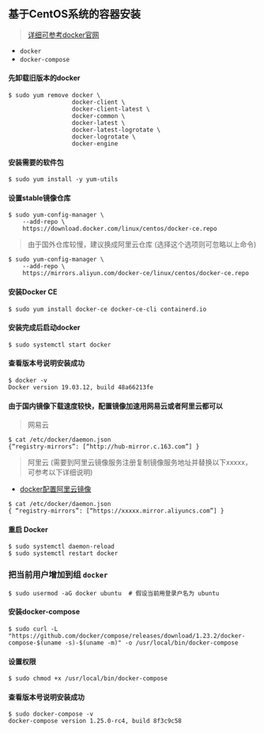 ## 基于CentOS系统的容器安装
> [详细可参考docker官网](https://docs.docker.com/engine/install/centos/)

- `docker`
- `docker-compose`

####  先卸载旧版本的docker
```shell
$ sudo yum remove docker \
                  docker-client \
                  docker-client-latest \
                  docker-common \
                  docker-latest \
                  docker-latest-logrotate \
                  docker-logrotate \
                  docker-engine
```

####  安装需要的软件包
```shell
$ sudo yum install -y yum-utils
```

####  设置stable镜像仓库
```shell
$ sudo yum-config-manager \
    --add-repo \
    https://download.docker.com/linux/centos/docker-ce.repo
```
> 由于国外仓库较慢，建议换成阿里云仓库 (选择这个选项则可忽略以上命令)
```shell
$ sudo yum-config-manager \
    --add-repo \
    https://mirrors.aliyun.com/docker-ce/linux/centos/docker-ce.repo
```

####  安装Docker CE
```shell
$ sudo yum install docker-ce docker-ce-cli containerd.io
```

####  安装完成后启动docker
```shell
$ sudo systemctl start docker
```

#### 查看版本号说明安装成功
```shell
$ docker -v
Docker version 19.03.12, build 48a66213fe
```

#### 由于国内镜像下载速度较快，配置镜像加速用网易云或者阿里云都可以
> 网易云 
```shell
$ cat /etc/docker/daemon.json
{“registry-mirrors”: [“http://hub-mirror.c.163.com”] }
```

> 阿里云 (需要到阿里云镜像服务注册复制镜像服务地址并替换以下xxxxx，可参考以下详细说明)
- [docker配置阿里云镜像](https://blog.csdn.net/Baichi_00/article/details/102509012)
```shell
$ cat /etc/docker/daemon.json
{ “registry-mirrors”: [“https://xxxxx.mirror.aliyuncs.com”] } 
```

#### 重启 Docker
```shell
$ sudo systemctl daemon-reload
$ sudo systemctl restart docker
```

### 把当前用户增加到组 `docker`
```shell
$ sudo usermod -aG docker ubuntu  # 假设当前用登录户名为 ubuntu
```

#### 安装docker-compose
```shell
$ sudo curl -L "https://github.com/docker/compose/releases/download/1.23.2/docker-compose-$(uname -s)-$(uname -m)" -o /usr/local/bin/docker-compose
```

#### 设置权限
```shell
$ sudo chmod +x /usr/local/bin/docker-compose
```

####  查看版本号说明安装成功
```shell
$ sudo docker-compose -v
docker-compose version 1.25.0-rc4, build 8f3c9c58
```
